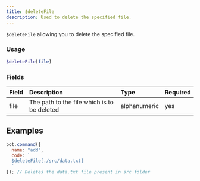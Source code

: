 ```yaml
---
title: $deleteFile
description: Used to delete the specified file.
---
```


`$deleteFile` allowing you to delete the specified file.

### Usage

```php
$deleteFile[file]
```

### Fields

| Field | Description | Type | Required |
| :--- | :--- | :--- | :--- |
| file | The path to the file which is to be deleted | alphanumeric | yes |

## Examples

```javascript
bot.command({
  name: "add",
  code: `
  $deleteFile[./src/data.txt]
  `
}); // Deletes the data.txt file present in src folder
```

